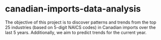 # canadian-imports-data-analysis
The objective of this project is to discover patterns and trends from the top 25 industries (based on 5-digit NAICS codes) in Canadian imports over the last 5 years. Additionally, we aim to predict trends for the current year.
